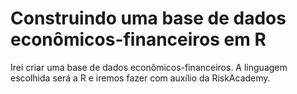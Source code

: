 # Construindo uma base de dados econômicos-financeiros em R
Irei criar uma base de dados econômicos-financeiros. A linguagem escolhida será a R e iremos fazer com auxílio da RiskAcademy.

